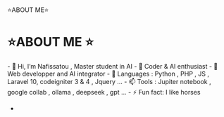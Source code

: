 ⭐ABOUT ME⭐ 
<h1>⭐ABOUT ME ⭐</h1>
- 👋 Hi, I’m Nafissatou , Master student in AI
- 👀 Coder & AI enthusiast
- 🌱 Web developper and AI integrator
- 💞️ Languages : Python , PHP , JS , Laravel 10, codeigniter 3 & 4 , Jquery ...
- 📫 Tools : Jupiter notebook , google collab , ollama , deepseek , gpt ...
- ⚡ Fun fact: I like horses

- 

<!---
Nafissatou172/Nafissatou172 is a ✨ special ✨ repository because its `README.md` (this file) appears on your GitHub profile.
You can click the Preview link to take a look at your changes.
--->
